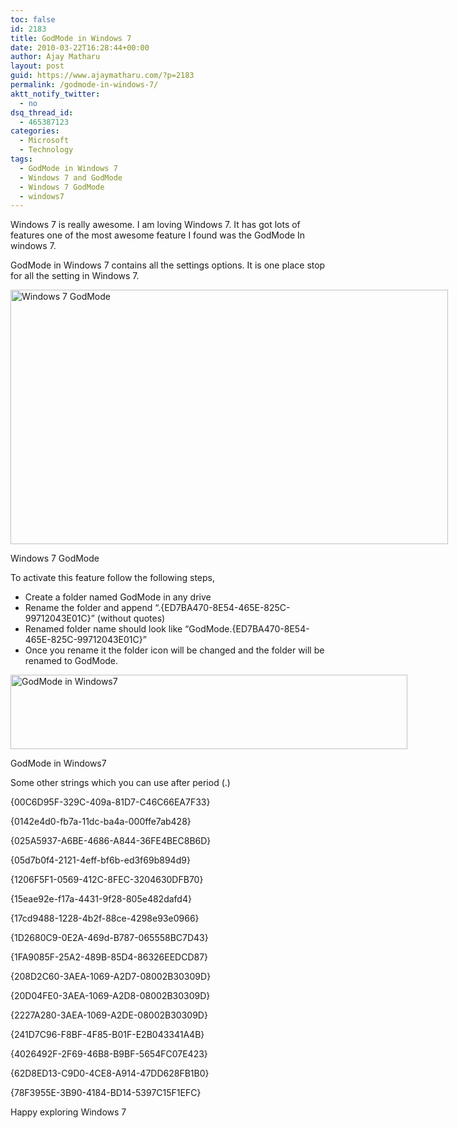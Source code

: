 ```yaml
---
toc: false
id: 2183
title: GodMode in Windows 7
date: 2010-03-22T16:28:44+00:00
author: Ajay Matharu
layout: post
guid: https://www.ajaymatharu.com/?p=2183
permalink: /godmode-in-windows-7/
aktt_notify_twitter:
  - no
dsq_thread_id:
  - 465387123
categories:
  - Microsoft
  - Technology
tags:
  - GodMode in Windows 7
  - Windows 7 and GodMode
  - Windows 7 GodMode
  - windows7
---
```

Windows 7 is really awesome. I am loving Windows 7. It has got lots of features one of the most awesome feature I found was the GodMode In windows 7.

GodMode in Windows 7 contains all the settings options. It is one place stop for all the setting in Windows 7.

<div id="attachment_2185" style="width: 710px" class="wp-caption aligncenter">
  <img class="size-full wp-image-2185" title="Windows 7 GodMode" src="https://blog.ajaymatharu.com/wp-content/uploads/2010/03/Godmode11.png" alt="Windows 7 GodMode" width="700" height="407" />
  
  <p class="wp-caption-text">
    Windows 7 GodMode
  </p>
</div>

To activate this feature follow the following steps,

  * Create a folder named GodMode in any drive
  * Rename the folder and append &#8220;.{ED7BA470-8E54-465E-825C-99712043E01C}&#8221; (without quotes)
  * Renamed folder name should look like &#8220;GodMode.{ED7BA470-8E54-465E-825C-99712043E01C}&#8221;
  * Once you rename it the folder icon will be changed and the folder will be renamed to GodMode.

<div id="attachment_2186" style="width: 645px" class="wp-caption aligncenter">
  <img class="size-full wp-image-2186" title="GodMode in Windows7" src="https://blog.ajaymatharu.com/wp-content/uploads/2010/03/GodMode.png" alt="GodMode in Windows7" width="635" height="119" srcset="https://blog.ajaymatharu.com/wp-content/uploads/2010/03/GodMode-300x56.png 300w, https://blog.ajaymatharu.com/wp-content/uploads/2010/03/GodMode.png 635w" sizes="(max-width: 635px) 100vw, 635px" />
  
  <p class="wp-caption-text">
    GodMode in Windows7
  </p>
</div>

Some other strings which you can use after period (.)

{00C6D95F-329C-409a-81D7-C46C66EA7F33}
  
{0142e4d0-fb7a-11dc-ba4a-000ffe7ab428}
  
{025A5937-A6BE-4686-A844-36FE4BEC8B6D}
  
{05d7b0f4-2121-4eff-bf6b-ed3f69b894d9}
  
{1206F5F1-0569-412C-8FEC-3204630DFB70}
  
{15eae92e-f17a-4431-9f28-805e482dafd4}
  
{17cd9488-1228-4b2f-88ce-4298e93e0966}
  
{1D2680C9-0E2A-469d-B787-065558BC7D43}
  
{1FA9085F-25A2-489B-85D4-86326EEDCD87}
  
{208D2C60-3AEA-1069-A2D7-08002B30309D}
  
{20D04FE0-3AEA-1069-A2D8-08002B30309D}
  
{2227A280-3AEA-1069-A2DE-08002B30309D}
  
{241D7C96-F8BF-4F85-B01F-E2B043341A4B}
  
{4026492F-2F69-46B8-B9BF-5654FC07E423}
  
{62D8ED13-C9D0-4CE8-A914-47DD628FB1B0}
  
{78F3955E-3B90-4184-BD14-5397C15F1EFC}

Happy exploring Windows 7
